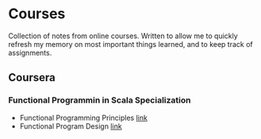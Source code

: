 # Courses
Collection of notes from online courses. 
Written to allow me to quickly refresh my memory on most important things learned, and to keep track of assignments.

## Coursera
### Functional Programmin in Scala Specialization
* Functional Programming Principles [link](https://github.com/langkilde/courses/tree/master/coursera/functional_programming_specialization/functional_programming_principles)
* Functional Program Design [link](https://github.com/langkilde/courses/tree/master/coursera/functional_programming_specialization/functional_program_design)
